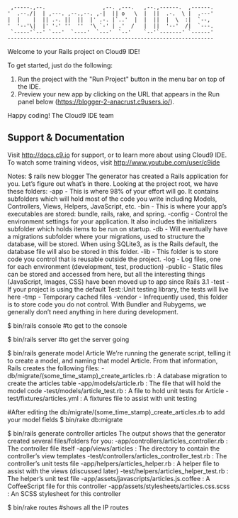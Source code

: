 
     ,-----.,--.                  ,--. ,---.   ,--.,------.  ,------.
    '  .--./|  | ,---. ,--.,--. ,-|  || o   \  |  ||  .-.  \ |  .---'
    |  |    |  || .-. ||  ||  |' .-. |`..'  |  |  ||  |  \  :|  `--, 
    '  '--'\|  |' '-' ''  ''  '\ `-' | .'  /   |  ||  '--'  /|  `---.
     `-----'`--' `---'  `----'  `---'  `--'    `--'`-------' `------'
    ----------------------------------------------------------------- 


Welcome to your Rails project on Cloud9 IDE!

To get started, just do the following:

1. Run the project with the "Run Project" button in the menu bar on top of the IDE.
2. Preview your new app by clicking on the URL that appears in the Run panel below (https://blogger-2-anacrust.c9users.io/).

Happy coding!
The Cloud9 IDE team


## Support & Documentation

Visit http://docs.c9.io for support, or to learn more about using Cloud9 IDE. 
To watch some training videos, visit http://www.youtube.com/user/c9ide

Notes:
$ rails new blogger
  The generator has created a Rails application for you. Let’s figure out what’s in there. Looking at the project root, we have these folders:
  -app - This is where 98% of your effort will go. It contains subfolders which will hold most of the code you write including Models, Controllers, Views, Helpers, JavaScript, etc.
  -bin - This is where your app’s executables are stored: bundle, rails, rake, and spring.
  -config - Control the environment settings for your application. It also includes the initializers subfolder which holds items to be run on startup.
  -db - Will eventually have a migrations subfolder where your migrations, used to structure the database, will be stored. When using SQLite3, as is the Rails default, the database file will also be stored in this folder.
  -lib - This folder is to store code you control that is reusable outside the project.
  -log - Log files, one for each environment (development, test, production)
  -public - Static files can be stored and accessed from here, but all the interesting things (JavaScript, Images, CSS) have been moved up to app since Rails 3.1
  -test - If your project is using the default Test::Unit testing library, the tests will live here
  -tmp - Temporary cached files
  -vendor - Infrequently used, this folder is to store code you do not control. With Bundler and Rubygems, we generally don’t need anything in here during development.

$ bin/rails console   #to get to the console

$ bin/rails server  #to get the server going

$ bin/rails generate model Article
  We’re running the generate script, telling it to create a model, and naming that model Article. From that information, Rails creates the following files:
  -db/migrate/(some_time_stamp)_create_articles.rb : A database migration to create the articles table
  -app/models/article.rb : The file that will hold the model code
  -test/models/article_test.rb : A file to hold unit tests for Article
  -test/fixtures/articles.yml : A fixtures file to assist with unit testing

#After editing the db/migrate/(some_time_stamp)_create_articles.rb to add your model fields
$ bin/rake db:migrate
  
$ bin/rails generate controller articles
  The output shows that the generator created several files/folders for you:
  -app/controllers/articles_controller.rb : The controller file itself
  -app/views/articles : The directory to contain the controller’s view templates
  -test/controllers/articles_controller_test.rb : The controller’s unit tests file
  -app/helpers/articles_helper.rb : A helper file to assist with the views (discussed later)
  -test/helpers/articles_helper_test.rb : The helper’s unit test file
  -app/assets/javascripts/articles.js.coffee : A CoffeeScript file for this controller
  -app/assets/stylesheets/articles.css.scss : An SCSS stylesheet for this controller

$ bin/rake routes #shows all the IP routes